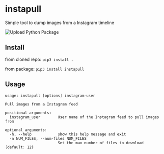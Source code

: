 # instapull
Simple tool to dump images from a Instagram timeline

![Upload Python Package](https://github.com/FrodeHus/instapull/workflows/Upload%20Python%20Package/badge.svg)


## Install

from cloned repo: `pip3 install .`

from package: `pip3 install instapull`

## Usage

```
usage: instapull [options] instagram-user

Pull images from a Instagram feed

positional arguments:
  instagram_user        User name of the Instagram feed to pull images from

optional arguments:
  -h, --help            show this help message and exit
  -n NUM_FILES, --num-files NUM_FILES
                        Set the max number of files to download (default: 12)
                      
```
